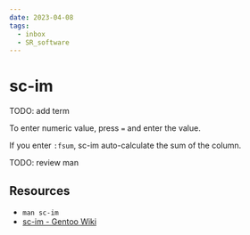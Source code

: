 ```yaml
---
date: 2023-04-08
tags:
  - inbox
  - SR_software
---
```


# sc-im

TODO: add term

To enter numeric value, press `=` and enter the value.

If you enter `:fsum`, sc-im auto-calculate the sum of the column.

TODO: review man

## Resources

- `man sc-im`
- [sc-im - Gentoo Wiki](https://wiki.gentoo.org/wiki/Sc-im)
